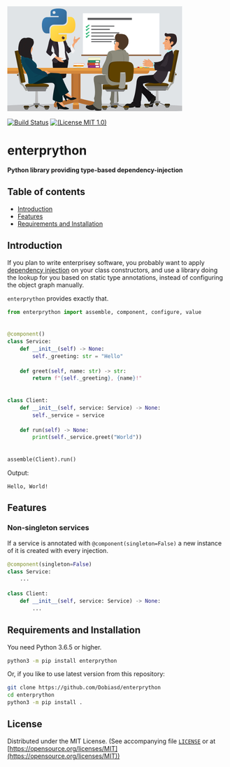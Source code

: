 ![logo](https://github.com/Dobiasd/enterprython/raw/master/logo/enterprython.png)

[![Build Status](https://travis-ci.org/Dobiasd/enterprython.svg?branch=master)][travis]
[![(License MIT 1.0)](https://img.shields.io/badge/license-MIT%201.0-blue.svg)][license]

[travis]: https://travis-ci.org/Dobiasd/enterprython
[license]: LICENSE


enterprython
============
**Python library providing type-based dependency-injection**


Table of contents
-----------------
  * [Introduction](#introduction)
  * [Features](#features)
  * [Requirements and Installation](#requirements-and-installation)


Introduction
------------

If you plan to write enterprisey software, you probably want to apply [dependency injection](https://en.wikipedia.org/wiki/Dependency_injection) on your class constructors,
and use a library doing the lookup for you based on static type annotations, instead of configuring the object graph manually.

`enterprython` provides exactly that.

```python
from enterprython import assemble, component, configure, value


@component()
class Service:
    def __init__(self) -> None:
        self._greeting: str = "Hello"

    def greet(self, name: str) -> str:
        return f"{self._greeting}, {name}!"


class Client:
    def __init__(self, service: Service) -> None:
        self._service = service

    def run(self) -> None:
        print(self._service.greet("World"))


assemble(Client).run()
```

Output:

```
Hello, World!
```


Features
--------

### Non-singleton services

If a service is annotated with `@component(singleton=False)` a new instance of it is created with every injection. 

```python
@component(singleton=False)
class Service:
    ...

class Client:
    def __init__(self, service: Service) -> None:
        ...
```


Requirements and Installation
-----------------------------

You need Python 3.6.5 or higher.

```bash
python3 -m pip install enterprython
```

Or, if you like to use latest version from this repository:
```bash
git clone https://github.com/Dobiasd/enterprython
cd enterprython
python3 -m pip install .
```


License
-------
Distributed under the MIT License.
(See accompanying file [`LICENSE`](https://github.com/Dobiasd/enterprython/blob/master/LICENSE) or at
[https://opensource.org/licenses/MIT](https://opensource.org/licenses/MIT))

